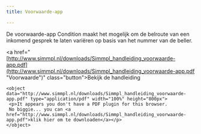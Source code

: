 ```yaml
---
title: Voorwaarde-app

---
```

De voorwaarde-app Condition maakt het mogelijk om de belroute van een inkomend gesprek te laten variëren op basis van het nummer van de beller.

<a href="[http://www.simmpl.nl/downloads/Simmpl_handleiding_voorwaarde-app.pdf](http://www.simmpl.nl/downloads/Simmpl_handleiding_voorwaarde-app.pdf "Voorwaarde")" class="button">Bekijk de handleiding</a>

    <object data="http://www.simmpl.nl/downloads/Simmpl_handleiding_voorwaarde-app.pdf" type="application/pdf" width="100%" height="800px">
     <p>It appears you don't have a PDF plugin for this browser.
     No biggie... you can <a href="http://www.simmpl.nl/downloads/Simmpl_handleiding_voorwaarde-app.pdf">klik hier om te downloaden</a></p>
    </object>
